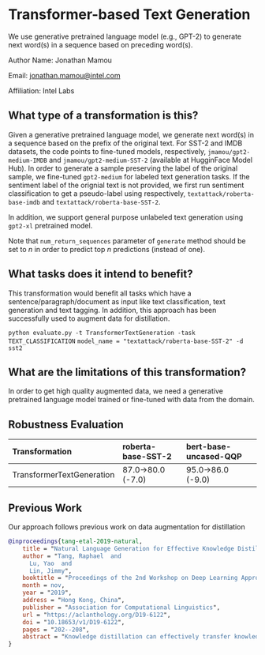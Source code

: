 # Transformer-based Text Generation
We use generative pretrained language model (e.g., GPT-2) to generate next word(s) in a sequence based on preceding word(s).

Author Name: Jonathan Mamou

Email: jonathan.mamou@intel.com

Affiliation: Intel Labs

## What type of a transformation is this?
Given a generative pretrained language model, we generate next word(s) in a sequence based on the prefix of the original text. For SST-2 and IMDB datasets, the code points to fine-tuned models, respectively, ```jmamou/gpt2-medium-IMDB``` and ```jmamou/gpt2-medium-SST-2``` (available at HugginFace Model Hub).
In order to generate a sample preserving the label of the original sample, we fine-tuned ```gpt2-medium``` for labeled text generation tasks. If the sentiment label of the orignial text is not provided, we first run sentiment classification to get a pseudo-label using respectively, ```textattack/roberta-base-imdb``` and ```textattack/roberta-base-SST-2```.

In addition, we support general purpose unlabeled text generation using ```gpt2-xl``` pretrained model.

Note that ```num_return_sequences``` parameter of ```generate``` method should be set to _n_ in order to predict top _n_ predictions (instead of one).



## What tasks does it intend to benefit?
This transformation would benefit all tasks which have a sentence/paragraph/document as input like text classification, text generation and text tagging. In addition, this approach has been successfully used to augment data for distillation.

```python evaluate.py -t TransformerTextGeneration -task TEXT_CLASSIFICATION```
```model_name = "textattack/roberta-base-SST-2" -d sst2```

## What are the limitations of this transformation?
In order to get high quality augmented data, we need a generative pretrained language model trained or fine-tuned with data from the domain.


## Robustness Evaluation


| Transformation              | roberta-base-SST-2   | bert-base-uncased-QQP   |
|:----------------------------|:---------------------|:------------------------|
| TransformerTextGeneration             | 87.0->80.0 (-7.0)    | 95.0->86.0 (-9.0)       |

## Previous Work
Our approach follows previous work on data augmentation for distillation
```bibtex
@inproceedings{tang-etal-2019-natural,
    title = "Natural Language Generation for Effective Knowledge Distillation",
    author = "Tang, Raphael  and
      Lu, Yao  and
      Lin, Jimmy",
    booktitle = "Proceedings of the 2nd Workshop on Deep Learning Approaches for Low-Resource NLP (DeepLo 2019)",
    month = nov,
    year = "2019",
    address = "Hong Kong, China",
    publisher = "Association for Computational Linguistics",
    url = "https://aclanthology.org/D19-6122",
    doi = "10.18653/v1/D19-6122",
    pages = "202--208",
    abstract = "Knowledge distillation can effectively transfer knowledge from BERT, a deep language representation model, to traditional, shallow word embedding-based neural networks, helping them approach or exceed the quality of other heavyweight language representation models. As shown in previous work, critical to this distillation procedure is the construction of an unlabeled transfer dataset, which enables effective knowledge transfer. To create transfer set examples, we propose to sample from pretrained language models fine-tuned on task-specific text. Unlike previous techniques, this directly captures the purpose of the transfer set. We hypothesize that this principled, general approach outperforms rule-based techniques. On four datasets in sentiment classification, sentence similarity, and linguistic acceptability, we show that our approach improves upon previous methods. We outperform OpenAI GPT, a deep pretrained transformer, on three of the datasets, while using a single-layer bidirectional LSTM that runs at least ten times faster.",
}
```
